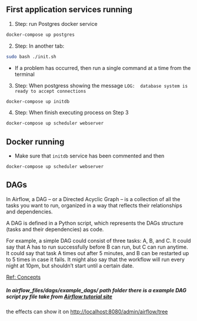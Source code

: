 ## First application services running
1. Step: run Postgres docker service
```bash
docker-compose up postgres
```
2. Step: In another tab: 
```bash
sudo bash ./init.sh
``` 
* If a problem has occurred, then run a single command at a time from the terminal
3. Step: When postgress showing the message `LOG:  database system is ready to accept connections` 
``` bash 
docker-compose up initdb
```
4. Step: When finish executing process on Step 3 
``` bash 
docker-compose up scheduler webserver
```
## Docker running
* Make sure that `initdb` service has been commented and then
``` bash 
docker-compose up scheduler webserver
```
## DAGs
In Airflow, a DAG – or a Directed Acyclic Graph – is a collection of all the tasks you want to run, organized in a way that reflects their relationships and dependencies.

A DAG is defined in a Python script, which represents the DAGs structure (tasks and their dependencies) as code.

For example, a simple DAG could consist of three tasks: A, B, and C. It could say that A has to run successfully before B can run, but C can run anytime. It could say that task A times out after 5 minutes, and B can be restarted up to 5 times in case it fails. It might also say that the workflow will run every night at 10pm, but shouldn’t start until a certain date.

[Ref: Concepts](https://airflow.apache.org/docs/stable/concepts.html)

##### In airflow_files/dags/example_dags/ path folder there is a example DAG script py file take from [Airflow tutorial site](https://airflow.apache.org/docs/stable/tutorial.html#it-s-a-dag-definition-file)
the effects can show it on [http://localhost:8080/admin/airflow/tree](http://localhost:8080/admin/airflow/tree)
